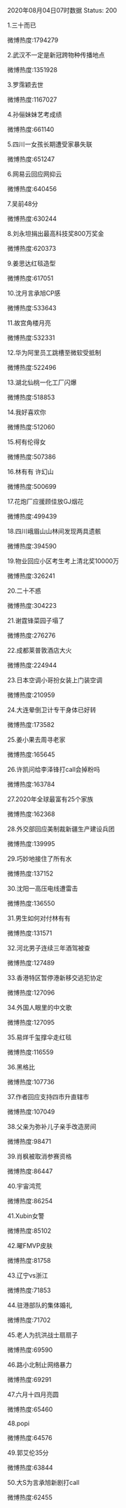 2020年08月04日07时数据
Status: 200

1.三十而已

微博热度:1794279

2.武汉不一定是新冠跨物种传播地点

微博热度:1351928

3.罗霈颖去世

微博热度:1167027

4.孙俪妹妹艺考成绩

微博热度:661140

5.四川一女孩长期遭受家暴失联

微博热度:651247

6.网易云回应网抑云

微博热度:640456

7.吴前48分

微博热度:630244

8.刘永坦捐出最高科技奖800万奖金

微博热度:620373

9.姜思达红毯造型

微博热度:617051

10.沈月言承旭CP感

微博热度:533643

11.故宫角楼月亮

微博热度:532331

12.华为阿里员工跳槽至微软受抵制

微博热度:522496

13.湖北仙桃一化工厂闪爆

微博热度:518853

14.我好喜欢你

微博热度:512060

15.柯有伦得女

微博热度:507386

16.林有有 许幻山

微博热度:500699

17.花炮厂应援顾佳放GJ烟花

微博热度:499439

18.四川峨眉山山林间发现两具遗骸

微博热度:394590

19.物业回应小区考生考上清北奖10000万

微博热度:326241

20.二十不惑

微博热度:304223

21.谢霆锋菜园子塌了

微博热度:276276

22.成都莱普敦酒店大火

微博热度:224944

23.日本空调小哥扮女装上门装空调

微博热度:210959

24.大连晕倒卫计专干身体已好转

微博热度:173582

25.姜小果去周寻老家

微博热度:165645

26.许凯问给李泽锋打call会掉粉吗

微博热度:163784

27.2020年全球最富有25个家族

微博热度:162368

28.外交部回应美制裁新疆生产建设兵团

微博热度:139995

29.巧妙地接住了所有水

微博热度:137152

30.沈阳一高压电线遭雷击

微博热度:136550

31.男生如何对付林有有

微博热度:131571

32.河北男子连续三年酒驾被查

微博热度:127489

33.香港特区暂停港新移交逃犯协定

微博热度:127096

34.外国人眼里的中文歌

微博热度:127095

35.易烊千玺撑伞走红毯

微博热度:116559

36.黑格比

微博热度:107736

37.作者回应支持四市升直辖市

微博热度:107049

38.父亲为弥补儿子亲手改造房间

微博热度:98471

39.肖枫被取消参赛资格

微博热度:86447

40.宇宙鸿荒

微博热度:86254

41.Xubin女警

微博热度:85102

42.曜FMVP皮肤

微博热度:81758

43.辽宁vs浙江

微博热度:71853

44.驻港部队的集体婚礼

微博热度:71702

45.老人为抗洪战士扇扇子

微博热度:69590

46.路小北制止网络暴力

微博热度:69291

47.六月十四月亮圆

微博热度:65460

48.popi

微博热度:64576

49.郭艾伦35分

微博热度:63844

50.大S为言承旭新剧打call

微博热度:62455


